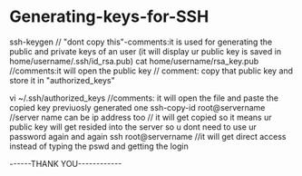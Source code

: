 # Generating-keys-for-SSH
ssh-keygen                  // "dont copy this"-comments:it is used for generating the public and private keys of an user
(it will display ur public key is saved in home/username/.ssh/id_rsa.pub)
cat home/username/rsa_key.pub                //comments:it will open the public key
// comment: copy that public key and store it in "authorized_keys"

vi ~/.ssh/authorized_keys       //comments: it will open the file and paste the copied key previuosly generated one
ssh-copy-id root@servername      //server name can be ip address too
// it will get copied so it means ur public key will get resided into the server so u dont need to use ur password again and again
ssh root@servername            //it will get direct access instead of typing the pswd and getting the login



------THANK YOU------------
